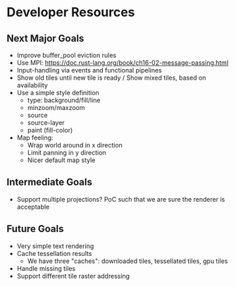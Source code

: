 # Developer Resources

## Next Major Goals

* Improve buffer_pool eviction rules
* Use MPI: https://doc.rust-lang.org/book/ch16-02-message-passing.html
* Input-handling via events and functional pipelines
* Show old tiles until new tile is ready / Show mixed tiles, based on availability
* Use a simple style definition
  * type: background/fill/line
  * minzoom/maxzoom
  * source
  * source-layer
  * paint (fill-color)
* Map feeling:
  * Wrap world around in x direction
  * Limit panning in y direction
  * Nicer default map style

## Intermediate Goals
* Support multiple projections? PoC such that we are sure the renderer is acceptable

## Future Goals
* Very simple text rendering
* Cache tessellation results
    * We have three "caches": downloaded tiles, tessellated tiles, gpu tiles
* Handle missing tiles
* Support different tile raster addressing

